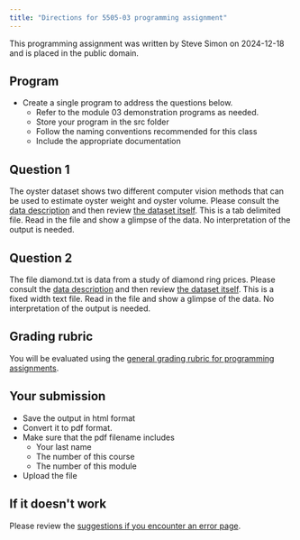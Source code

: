 ```yaml
---
title: "Directions for 5505-03 programming assignment"
---
```


This programming assignment was written by Steve Simon on 2024-12-18 and is placed in the public domain.

## Program

-   Create a single program to address the questions below.
    -   Refer to the module 03 demonstration programs as needed.
    -   Store your program in the src folder
    -   Follow the naming conventions recommended for this class
    -   Include the appropriate documentation
    
## Question 1

The oyster dataset shows two different computer vision methods that can be used to estimate oyster weight and oyster volume. Please consult the [data description][refd1] and then review [the dataset itself][refd2]. This is a tab delimited file. Read in the file and show a glimpse of the data. No interpretation of the output is needed.

[refd1]: http://jse.amstat.org/datasets/30oysters.txt
[refd2]: http://jse.amstat.org/datasets/30oysters.dat.txt

## Question 2

The file diamond.txt is data from a study of diamond ring prices. Please consult the [data description][refd3] and then review [the dataset itself][refd4]. This is a fixed width text file. Read in the file and show a glimpse of the data. No interpretation of the output is needed.

[refd3]: http://jse.amstat.org/datasets/diamond.txt
[refd4]: http://jse.amstat.org/datasets/diamond.dat.txt

## Grading rubric

You will be evaluated using the [general grading rubric for programming assignments][sim2].

[sim2]: https://github.com/pmean/classes/blob/master/general/general-grading-rubric.md

## Your submission

-   Save the output in html format
-   Convert it to pdf format.
-   Make sure that the pdf filename includes
    -   Your last name
    -   The number of this course
    -   The number of this module
-   Upload the file

## If it doesn't work

Please review the [suggestions if you encounter an error page][sim3].

[sim3]: https://github.com/pmean/classes/blob/master/general/suggestions-if-you-encounter-an-error.md
